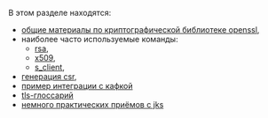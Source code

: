 В этом разделе находятся:
* [общие материалы по криптографической библиотеке openssl](openssl.md),
* наиболее часто используемые команды:
  - [rsa](rsa.md),
  - [x509](x509.md),
  - [s_client](s_client.md),
* [генерация csr](csr.md),
* [пример интеграции с кафкой](kafka_connect_with_tls.md)
* [tls-глоссарий](tls_glossary.md)
* [немного практических приёмов с jks](jks.md)
